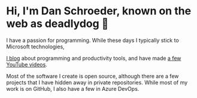 # Hi, I'm Dan Schroeder, known on the web as deadlydog 👋

I have a passion for programming.
While these days I typically stick to Microsoft technologies,

[I blog](https://blog.danskingdom.com/) about programming and productivity tools, and have made [a few YouTube videos](https://www.youtube.com/channel/UCcESXeG56v-AZb63CGz1r7Q).

Most of the software I create is open source, although there are a few projects that I have hidden away in private repositories.
While most of my work is on GitHub, I also have a few in Azure DevOps.
